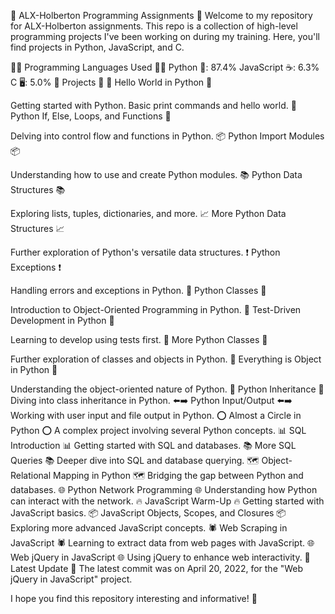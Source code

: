 🚀 ALX-Holberton Programming Assignments 🚀
Welcome to my repository for ALX-Holberton assignments. This repo is a collection of high-level programming projects I've been working on during my training. Here, you'll find projects in Python, JavaScript, and C.

👨‍💻 Programming Languages Used 👨‍💻
Python 🐍: 87.4%
JavaScript ☕: 6.3%
C 🖥️: 5.0%
📂 Projects 📂
🎉 Hello World in Python 🎉

Getting started with Python. Basic print commands and hello world.
🔀 Python If, Else, Loops, and Functions 🔀

Delving into control flow and functions in Python.
📦 Python Import Modules 📦

Understanding how to use and create Python modules.
📚 Python Data Structures 📚

Exploring lists, tuples, dictionaries, and more.
📈 More Python Data Structures 📈

Further exploration of Python's versatile data structures.
❗ Python Exceptions ❗

Handling errors and exceptions in Python.
👥 Python Classes 👥

Introduction to Object-Oriented Programming in Python.
🧪 Test-Driven Development in Python 🧪

Learning to develop using tests first.
👥 More Python Classes 👥

Further exploration of classes and objects in Python.
🔄 Everything is Object in Python 🔄

Understanding the object-oriented nature of Python.
👶 Python Inheritance 👶
Diving into class inheritance in Python.
⬅️➡️ Python Input/Output ⬅️➡️
Working with user input and file output in Python.
⭕ Almost a Circle in Python ⭕
A complex project involving several Python concepts.
📊 SQL Introduction 📊
Getting started with SQL and databases.
📚 More SQL Queries 📚
Deeper dive into SQL and database querying.
🗺️ Object-Relational Mapping in Python 🗺️
Bridging the gap between Python and databases.
🌐 Python Network Programming 🌐
Understanding how Python can interact with the network.
🔥 JavaScript Warm-Up 🔥
Getting started with JavaScript basics.
📦 JavaScript Objects, Scopes, and Closures 📦
Exploring more advanced JavaScript concepts.
🕷️ Web Scraping in JavaScript 🕷️
Learning to extract data from web pages with JavaScript.
🌐 Web jQuery in JavaScript 🌐
Using jQuery to enhance web interactivity.
📅 Latest Update 📅
The latest commit was on April 20, 2022, for the "Web jQuery in JavaScript" project.

I hope you find this repository interesting and informative! 🎈
